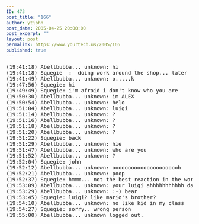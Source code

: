 ```yaml
---
ID: 473
post_title: "166"
author: ytjohn
post_date: 2005-04-25 20:00:00
post_excerpt: ""
layout: post
permalink: https://www.yourtech.us/2005/166
published: true
---
```

<pre>
(19:41:18) Abellbubba... unknown: hi
(19:41:18) Squegie  :  doing work around the shop... later
(19:41:49) Abellbubba... unknown: o.....k
(19:47:56) Squegie: hi
(19:49:49) Squegie: i'm afraid i don't know who you are
(19:50:30) Abellbubba... unknown: im ALEX
(19:50:54) Abellbubba... unknown: helo
(19:51:04) Abellbubba... unknown: luigi
(19:51:14) Abellbubba... unknown: ?
(19:51:16) Abellbubba... unknown: ?
(19:51:18) Abellbubba... unknown: ?
(19:51:20) Abellbubba... unknown: ?
(19:51:22) Squegie: back
(19:51:29) Abellbubba... unknown: hie
(19:51:47) Abellbubba... unknown: who are you
(19:51:52) Abellbubba... unknown: ?
(19:52:04) Squegie: john
(19:52:12) Abellbubba... unknown: oooooooooooooooooooooh
(19:52:21) Abellbubba... unknown: poop
(19:52:37) Squegie: hmmm... not the best reaction in the world
(19:53:09) Abellbubba... unknown: your luigi ahhhhhhhhhhh dahhhhhhh im not retarded
(19:53:29) Abellbubba... unknown: :-) bear
(19:53:45) Squegie: luigi? like mario's brother?
(19:54:10) Abellbubba... unknown: no like kid in my class
(19:54:27) Squegie: sorry.. wrong person
(19:55:00) Abellbubba... unknown logged out.
</pre>